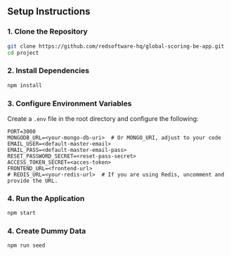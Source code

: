 ## **Setup Instructions**

### **1. Clone the Repository**

```bash
git clone https://github.com/redsoftware-hq/global-scoring-be-app.git
cd project
```

### **2. Install Dependencies**

```bash
npm install
```

### **3. Configure Environment Variables**

Create a `.env` file in the root directory and configure the following:

```env
PORT=3000
MONGODB_URL=<your-mongo-db-uri>  # Or MONGO_URI, adjust to your code
EMAIL_USER=<default-master-email>
EMAIL_PASS=<default-master-email-pass>
RESET_PASSWORD_SECRET=<reset-pass-secret>
ACCESS_TOKEN_SECRET=<acces-token>
FRONTEND_URL=<frontend-url>
# REDIS_URL=<your-redis-url>  # If you are using Redis, uncomment and provide the URL.
```

### **4. Run the Application**

```bash
npm start
```

### **4. Create Dummy Data**

```bash
npm run seed
```
